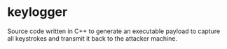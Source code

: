# keylogger

Source code written in C++ to generate an executable payload to capture all keystrokes and transmit it back to the attacker machine.

